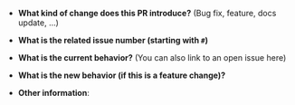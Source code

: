 * **What kind of change does this PR introduce?** (Bug fix, feature, docs update, ...)



* **What is the related issue number (starting with `#`)**



* **What is the current behavior?** (You can also link to an open issue here)



* **What is the new behavior (if this is a feature change)?**



* **Other information**:
